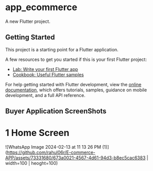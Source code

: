# app_ecommerce

A new Flutter project.

## Getting Started

This project is a starting point for a Flutter application.

A few resources to get you started if this is your first Flutter project:

- [Lab: Write your first Flutter app](https://docs.flutter.dev/get-started/codelab)
- [Cookbook: Useful Flutter samples](https://docs.flutter.dev/cookbook)

For help getting started with Flutter development, view the
[online documentation](https://docs.flutter.dev/), which offers tutorials,
samples, guidance on mobile development, and a full API reference.



## Buyer Application ScreenShots
# 1 Home Screen

![WhatsApp Image 2024-02-13 at 11 13 26 PM (1)](https://github.com/rahul06r/E-commerce-APP/assets/73331680/673a0021-4567-4d61-94d3-b8ec5cac6383 | width=100 | heoght=100)
